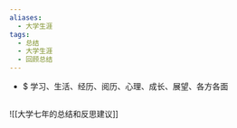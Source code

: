 ```yaml
---
aliases:
  - 大学生涯
tags:
  - 总结
  - 大学生涯
  - 回顾总结
---
```

- $ 学习、生活、经历、阅历、心理、成长、展望、各方各面
## 


## 


![[大学七年的总结和反思建议]]